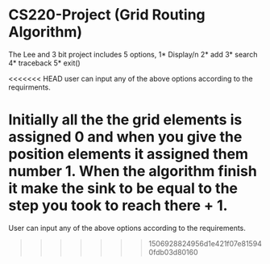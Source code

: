 CS220-Project (Grid Routing Algorithm)
=============
The Lee and 3 bit project includes 5 options, 
  1* Display/n
  2* add
  3* search
  4* traceback
  5* exit()

<<<<<<< HEAD
user can input any of the above options according to the requirments.

Initially all the the grid elements is assigned 0 and when you give the position elements  it assigned them number 1. 
When the algorithm finish it make the sink to be equal to the step you took to reach there + 1. 
=======
User can input any of the above options according to the requirements.

>>>>>>> 1506928824956d1e421f07e815940fdb03d80160
